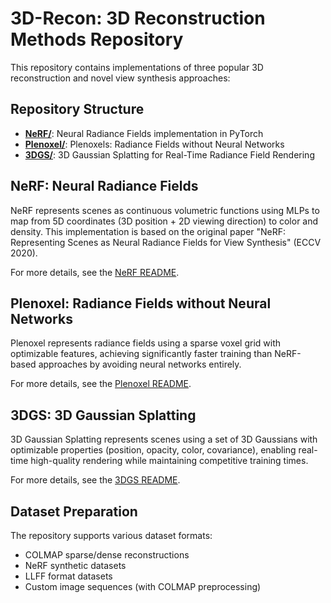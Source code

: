 # 3D-Recon: 3D Reconstruction Methods Repository

This repository contains implementations of three popular 3D reconstruction and novel view synthesis approaches:

## Repository Structure

- **[NeRF/](./NeRF/)**: Neural Radiance Fields implementation in PyTorch
- **[Plenoxel/](./Plenoxel/)**: Plenoxels: Radiance Fields without Neural Networks
- **[3DGS/](./3DGS/)**: 3D Gaussian Splatting for Real-Time Radiance Field Rendering

## NeRF: Neural Radiance Fields

NeRF represents scenes as continuous volumetric functions using MLPs to map from 5D coordinates (3D position + 2D viewing direction) to color and density. This implementation is based on the original paper "NeRF: Representing Scenes as Neural Radiance Fields for View Synthesis" (ECCV 2020).

For more details, see the [NeRF README](./NeRF/README.md).

## Plenoxel: Radiance Fields without Neural Networks

Plenoxel represents radiance fields using a sparse voxel grid with optimizable features, achieving significantly faster training than NeRF-based approaches by avoiding neural networks entirely.

For more details, see the [Plenoxel README](./Plenoxel/README.md).

## 3DGS: 3D Gaussian Splatting

3D Gaussian Splatting represents scenes using a set of 3D Gaussians with optimizable properties (position, opacity, color, covariance), enabling real-time high-quality rendering while maintaining competitive training times.


For more details, see the [3DGS README](./3DGS/README-official.md).

## Dataset Preparation

The repository supports various dataset formats:
- COLMAP sparse/dense reconstructions
- NeRF synthetic datasets
- LLFF format datasets
- Custom image sequences (with COLMAP preprocessing)
